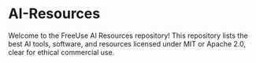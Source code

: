 # AI-Resources
Welcome to the FreeUse AI Resources repository! This repository lists the best AI tools, software, and resources licensed under MIT or Apache 2.0, clear for ethical commercial use.
